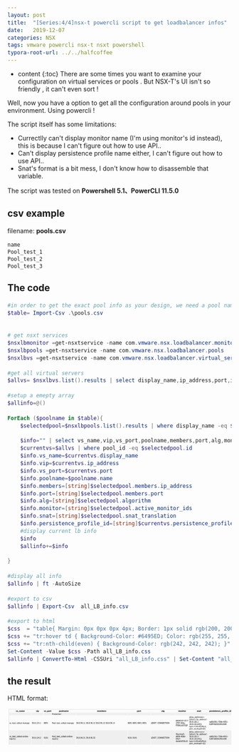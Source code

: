 ```yaml
---
layout: post
title:  "[Series:4/4]nsx-t powercli script to get loadbalancer infos"
date:   2019-12-07
categories: NSX
tags: vmware powercli nsx-t nsxt powershell
typora-root-url: ../../halfcoffee
---
```




* content
{:toc}
There are some times you want to examine your configuration on virtual services or pools . But NSX-T's UI isn't so friendly , it can't even sort ! 



Well, now you have a option to get all the configuration around pools in your environment. Using powercli ! 



The script itself has some limitations:

- Currectlly can't  display monitor name (I'm using monitor's id instead), this is because I can't figure out how to use API..
- Can't  display persistence profile name either, I can't figure out how to use API..
- Snat's format is a bit mess, I don't know how to disassemble that variable.



The script was tested on **Powershell 5.1、PowerCLI 11.5.0**



## csv example

filename: **pools.csv**

```
name
Pool_test_1
Pool_test_2
Pool_test_3
```




## The code

```powershell
#in order to get the exact pool info as your design, we need a pool name list.
$table= Import-Csv .\pools.csv


# get nsxt services
$nsxlbmonitor =get-nsxtservice -name com.vmware.nsx.loadbalancer.monitors  
$nsxlbpools =get-nsxtservice -name com.vmware.nsx.loadbalancer.pools 
$nsxlbvs =get-nsxtservice -name com.vmware.nsx.loadbalancer.virtual_servers 

#get all virtual servers
$allvs= $nsxlbvs.list().results | select display_name,ip_address,port,ip_protocol,pool_id,persistence_profile_id

#setup a emepty array
$allinfo=@()

ForEach ($poolname in $table){
	$selectedpool=$nsxlbpools.list().results | where display_name -eq $poolname.name

	$info="" | select vs_name,vip,vs_port,poolname,members,port,alg,monitor,snat,persistence_profile_id
	$currentvs=$allvs | where pool_id -eq $selectedpool.id
	$info.vs_name=$currentvs.display_name
	$info.vip=$currentvs.ip_address
	$info.vs_port=$currentvs.port
	$info.poolname=$poolname.name
	$info.members=[string]$selectedpool.members.ip_address
	$info.port=[string]$selectedpool.members.port
	$info.alg=[string]$selectedpool.algorithm
	$info.monitor=[string]$selectedpool.active_monitor_ids
	$info.snat=[string]$selectedpool.snat_translation
	$info.persistence_profile_id=[string]$currentvs.persistence_profile_id
	#display current lb info 
	$info
	$allinfo+=$info

}

#display all info
$allinfo | ft -AutoSize 

#export to csv
$allinfo | Export-Csv  all_LB_info.csv

#export to html
$css  = "table{ Margin: 0px 0px 0px 4px; Border: 1px solid rgb(200, 200, 200); Font-Family: Tahoma; Font-Size: 8pt; Background-Color: rgb(252, 252, 252); }"
$css += "tr:hover td { Background-Color: #6495ED; Color: rgb(255, 255, 255);}"
$css += "tr:nth-child(even) { Background-Color: rgb(242, 242, 242); }"
Set-Content -Value $css -Path all_LB_info.css
$allinfo | ConvertTo-Html -CSSUri "all_LB_info.css" | Set-Content "all_LB_info.html"
```



## the result

HTML format:

![image-20191207210433565](/pics/image-20191207210433565.png)

